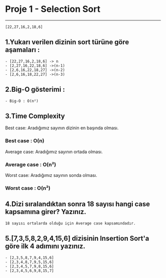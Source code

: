 # Proje 1 - Selection Sort

---

```
[22,27,16,2,18,6]
```

## 1.Yukarı verilen dizinin sort türüne göre aşamaları :

    - [22,27,16,2,18,6] -> n
    - [2,27,16,22,18,6] ->(n-1)
    - [2,6,16,22,18,27] ->(n-2)
    - [2,6,16,18,22,27] ->(n-3)

## 2.Big-O gösterimi :

    - Big-O : O(n²)

## 3.Time Complexity

Best case: Aradığımız sayının dizinin en başında olması.

   ### Best case : O(n)

Average case: Aradığımız sayının ortada olması.

   ### Average case : O(n²)

Worst case: Aradığımız sayının sonda olması.

   ### Worst case : O(n²)

## 4.Dizi sıralandıktan sonra 18 sayısı hangi case kapsamına girer? Yazınız.

    18 sayısı ortalarda olduğu için Average case kapsamındadır.

## 5.[7,3,5,8,2,9,4,15,6] dizisinin Insertion Sort'a göre ilk 4 adımını yazınız.

    - [2,3,5,8,7,9,4,15,6]
    - [2,3,4,8,7,9,5,15,6]
    - [2,3,4,5,7,9,8,15,6]
    - [2,3,4,5,6,9,8,15,7]
